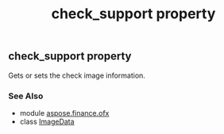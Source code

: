 ﻿---
title: check_support property
second_title: Aspose.Finance for Python via .NET API References
description: 
type: docs
weight: 30
url: /python-net/aspose.finance.ofx/imagedata/check_support/
is_root: false
---

## check_support property


Gets or sets the check image information.

### See Also
* module [aspose.finance.ofx](../../)
* class [ImageData](/finance/python-net/aspose.finance.ofx/imagedata)
